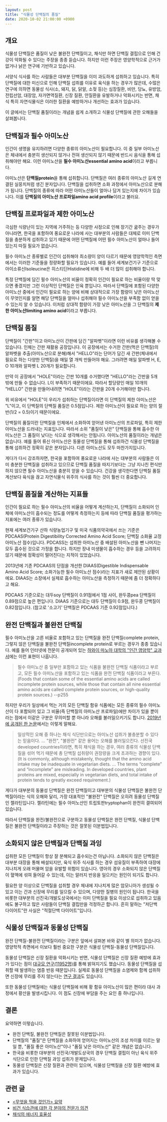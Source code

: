 ```yaml
---
layout: post
title: "식물성 단백질의 품질"
date: 2020-10-02 21:00:00 +0900
---
```

## 개요

식물성 단백질은 품질이 낮은 불완전 단백질이고, 채식만 하면 단백질 결핍으로 인해
건강이 악화될 수 있다는 주장을 종종 듣습니다. 하지만 이런 주장은 영양학적으로
근거가 없거나 낡은 연구에 기반하고 있습니다.

서양식 식사를 하는 사람들은 대부분 단백질을 이미 과도하게 섭취하고 있습니다.
특히 단백질에 대한 미신으로 인해 단백질 섭취를 이유로 육식을 하는 경우가
많은데, 수많은 연구에 의하면 동물성 식사(소, 돼지, 닭, 닭알, 소젖 등)는
심장질환, 비만, 당뇨, 유방암, 전립선암, 대장암, 자가면역질환, 신장 질환,
안질환을 유발하거나 악화시키는 반면, 채식 특히 자연식물식은 이러한 질환을
예방하거나 개선하는 효과가 있습니다.

이 글에서는 단백질 품질이라는 개념을 쉽게 소개하고 식물성 단백질에 관한
오해들을 살펴봅니다.

## 단백질과 필수 아미노산

인간이 생명을 유지하려면 다양한 종류의 아미노산이 필요합니다. 이 중 일부
아미노산은 체내에서 충분히 생산되지 않거나 전혀 생산되지 않기 때문에 반드시
음식을 통해 섭취해야만 해요. 이런 아미노산을 **필수 아미노산essential amino
acid**이라고 부릅니다.

아미노산은 **단백질protein**을 통해 섭취합니다. 단백질은 여러 종류의 아미노산
길게 연결된 실뭉치처럼 생긴 분자입니다. 단백질을 섭취하면 소화 과정에서
아미노산으로 분해가 됩니다. 단백질의 종류에 따라 어떤 아미노산들이 얼마나 담겨
있는지에 차이가 있습니다. 이를 **단백질의 아미노산 프로파일amino acid
profile**이라고 불러요.

## 단백질 프로파일과 제한 아미노산

극심한 식량난이 있는 지역에 거주하는 등 다양한 사정으로 인해 장기간 굶주는
경우가 아니라면, 한국을 포함하여 풍요로운 나라에 사는 대부분의 사람들은 대체로
이미 단백질을 충분하게 섭취하고 있기 때문에 어떤 단백질에 어떤 필수 아미노산이
얼마나 들어 있는지 따질 필요가 없습니다.

필수 아미노산 종류별로 인간이 섭취해야 최소량이 양이 다르기 때문에 영양학적인
측면에서는 이러한 기준들을 정량화할 필요가 있습니다. 예를 들어 세계보건기구
기준으로 아이소류신Isoleucine은 히스티딘Histidine에 비해 두 배 더 많이 섭취해야
합니다.

특정 단백질에 담긴 필수 아미노산의 비율이 정확히 인간이 필요로 하는 비율이랑 딱
맞으면 좋겠지만 그런 이상적인 단백질은 인육 뿐입니다. 따라서 단백질에 포함된
다양한 아미노산 중에서 인간이 필요로 하는 양에 비해 상대적으로 가장 함량이 낮은
아미노산이 무엇인지를 알면 해당 단백질을 얼마나 섭취해야 필수 아미노산을 부족함
없이 얻을 수 있는지 알 수 있습니다. 이처럼 상대적 함량이 가장 낮은 아미노산을
그 단백질의 **제한 아미노산limiting amino acid**이라고 부릅니다.

## 단백질 품질

단백질이 "간판"이고 아미노산이 간판에 담긴 "알파벳"이라면 이런 비유를 생각해볼
수 있습니다.  인체는 간판 재활용 공장입니다. 이 공장에서는 수거한 간판(먹은
단백질)의 알파벳을 추출(아미노산으로 분해)해서 "HELLO"라는 단어가 담긴 새
간판(체내에서 필요로 하는 다양한 단백질)을 매일 열 개씩 만들어야 해요. 그러려면
매일 알파벳 H, E, O 10개와 알파벳 L 20개가 필요합니다.

만약 이 공장에서 "HOLE"이라는 간판 10개를 수거했다면 "HELLO"라는 간판을 5개
밖에 만들 수 없습니다. L이 부족하기 때문이에요. 따라서 할당량인 매일 10개의
"HELLO" 간판을 만들어내려면 "HOLE"이라는 간판을 20개 수거해야만 합니다.

위 비유에서 "HOLE"이 우리가 섭취하는 단백질이라면 이 단백질의 제한 아미노산은
"L"이고, 이 단백질의 단백질 품질은 0.5점입니다. 제한 아미노산이 필요로 하는
양의 절반(1/2 = 0.5)이기 때문이에요.

단백질의 품질이란 단백질을 인체에서 소화하여 얻어낸 아미노산의 프로파일, 특히
제한 아미노산을 드러내는 지표입니다. 따라서 소위 "품질이 낮은" 단백질을 통해
흡수한 아미노산은 그 품질이 낮다는 식으로 생각해서는 안됩니다. 아미노산의
품질이라는 개념은 없습니다. 예를 들어 류신 아미노산은 동물성 단백질을 통해
섭취하건 식물성 단백질을 통해 섭취하건 정확히 같은 분자입니다. 다른 아미노산도
모두 마찬가지입니다.

게다가 다시 강조하자면, 한국을 포함하여 풍요로운 나라에 사는 대부분의
사람들은 이미 충분한 단백질을 섭취하고 있으므로 단백질 품질을 따지기보다는
그냥 지나친 편식만 하지 않으면 필수 아미노산을 충분히 얻을 수 있습니다. 건강을
생각한다면 단백질 품질 계산보다 육식을 끊고 자연식물식 위주의 식사를 하는 것이
훨씬 더 중요합니다.

## 단백질 품질을 계산하는 지표들

인간이 필요로 하는 필수 아미노산의 비율을 어떻게 계산하는지, 단백질이 소화되어
인체에 아미노산이 흡수되는 정도를 어떻게 측정하는지 등에 따라 단백질 품질을
평가하는 지표에는 여러 종류가 있습니다.

현재 세계보건기구 산하 식량농업기구 및 미국 식품의약국에서 쓰는 기준은
PDCAAS(Protein Digestibility Corrected Amino Acid Score; 단백질 소화율 교정
아미노산 점수)입니다. PDCASS는 섭취한 아미노산 중 배설된 아미노산을 뺀 나머지는
모두 흡수된 것으로 가정을 합니다. 하지만 장내 미생물이 흡수하는 경우 등을
고려하지 않기 때문에 정확성이 떨어진다는 지적이 있었습니다.

2013년에 기존 PDCAAS의 단점을 개선한 DIAAS(Digestible Indispensable Amino Acid
Score; 소화가능한 필수 아미노산 점수)라는 지표가 새로 제안된 상황이에요.
DIAAS는 소장에서 실제로 흡수하는 아미노산을 측정하기 때문에 좀 더 정확하다고
해요.

PDCAAS 기준으로는 대두soy 단백질이 0.91점에서 1점 사이, 완두콩pea 단백질이
0.89점으로 높은 편입니다. DIAAS 기준으로는 대두 단백질이 0.9점, 완두콩 단백질이
0.82점입니다. (참고로 '소고기' 단백질은 PDCAAS 기준 0.92점입니다.)

## 완전 단백질과 불완전 단백질

필수 아미노산을 고른 비율로 포함하고 있는 단백질을 완전 단백질complete protein,
그렇지 않은 단백질을 불완전 단백질incomplete protein로 부르는 경우가 종종
있습니다. 예를 들어 인터넷에 전문이 공개되어 있는 [하와이 마노아 대학의 "인간
영양학" 교과서](https://open.umn.edu/opentextbooks/textbooks/622)에는 이런
표현이 나옵니다.

> 필수 아미노산 중 일부만 포함하고 있는 식품을 불완전 단백질 식품이라고 부르고,
> 모든 필수 아미노산을 포함하고 있는 식품을 완전 단백질 식품이라고 부른다.
> (Foods that contain some of the essential amino acids are called incomplete
> protein sources, while those that contain all nine essential amino acids are
> called complete protein sources, or high-quality protein sources.) --p255

하지만 우리가 일상에서 먹는 거의 모든 단백질 함유 식품에는 모든 종류의 필수
아미노산이 다 포함되어 있고 그 비율(즉 단백질의 아미노산 프로파일)에만 차이가
있을 뿐이라는 점에서 이같은 구분은 무의미할 뿐 아니라 오해를 불러일으키기도
합니다. [2019년에 공개된 한
논문](https://www.ncbi.nlm.nih.gov/pmc/articles/PMC6893534/)에서는 이렇게
말해요.

> 일상적인 오해 중 하나는 채식 식단만으로는 아미노산 섭취가 불충분할 수 있다는
> 믿음이다. ... "완전", "불완전" 같은 용어는 오해를 불러일으킨다.
> 선진국developed countries이라면, 특히 채식을 하는 경우, 여러 종류의 식물성
> 단백질을 섞어 먹기 때문에 총 단백질 섭취량이 권장량을 크게 초과하는 경향이
> 있다. (It is commonly, although mistakenly, thought that the amino acid
> intake may be inadequate in vegetarian diets. ... The terms “complete” and
> “incomplete” are misleading. In developed countries, plant proteins are
> mixed, especially in vegetarian diets, and total intake of protein tends to
> greatly exceed requirement.)

게다가 대부분의 동물성 단백질은 완전 단백질이고 대부분의 식물성 단백질은 불완전
단백질이라는 식의 오해와 달리, 가장 대표적인 "불완전" 단백질은 오히려 동물성
단백질인 젤라틴입니다. 젤라틴에는 필수 아미노산인 트립토판tryptophan이 완전히
결여되어 있습니다.

따라서 단백질을 완전/불완전으로 구분하고 동물성 단백질은 완전 단백질, 식물성
단백질은 불완전 단백질이라고 주장하는 것은 잘못된 이분법입니다.

## 소화되지 않은 단백질과 단백질 과잉

섭취한 모든 단백질이 항상 잘 분해되고 흡수되는건 아닙니다. 소화되지 않은
단백질은 대부분 대장을 통해 배설되지만, 육식 위주 식사를 하는 경우 섬유질이
부족하여 대장에 지나치게 오래 머물며 암을 유발할 위험이 있습니다. 영아의 경우
소화되지 않은 단백질이 혈액에 섞여 들어갈 수 있는데, 이는 알러지 반응을
일으키는 원인이 되기도 합니다.

필요한 양 이상으로 단백질을 섭취할 경우 체내에 지나치게 많은 암모니아가 생성될
수 있고 이는 간과 신장에 무리를 일으킬 수 있으며, 다양한 질병의 원인이 됩니다.
한국을 비롯한 대부분의 선진국/개발도상국에서는 이미 단백질을 필요 이상으로
섭취하고 있음에도 불구하고 많은 사람들이 단백질 결핍만을 걱정하곤 합니다. 흔히
말하는 "저단백 다이어트"란 사실은 "적절단백 다이어트"입니다.

## 식물성 단백질과 동물성 단백질

완전 단백질-불완전 단백질이라는 구분은 앞에서 살펴본 바와 같이 별  의미가
없습니다. 영양학적 측면에서 이보다 훨씬 중요한 구분은 식물성 단백질-동물성
단백질입니다.

동물성 단백질은 신장 질환을 악화시키는 반면, 식물성 단백질은 신장 질환 예방에
효과가 있다는 점이 [대규모
연구(11952명)](https://www.ncbi.nlm.nih.gov/pmc/articles/PMC5476496/)를 통해
밝혀지기도 했습니다. 동물성 단백질을 섭취할 때 발생하는 염증 반응 때문입니다.
실제로 동물성 단백질을 소염제와 함께 섭취하면 신장에 무리를 주지 않는다는 [연구
결과](https://pubmed.ncbi.nlm.nih.gov/2316671/)도 있습니다.

또한 동물성 단백질에는 식물성 단백질에 비해 황 함유 아미노산이 많은 편이라
대사 과정에서 황산을 발생시킵니다. 이 점도 신장에 부담을 주는 요인 중
하나입니다.

## 결론

요약하면 이렇습니다.

* 완전 단백질, 불완전 단백질은 잘못된 이분법입니다.
* 단백질의 "품질"은 단백질을 소화하여 얻어지는 아미노산의 조성 차이를 이르는
  말일 뿐, "품질 좋은 아미노산"이나 "품질 낮은 아미노산" 같은 개념은 없습니다.
* 한국을 비롯한 대부분의 선진국/개발도상국의 경우 단백질 결핍이 아닌 육식 위주
  식단으로 인한 단백질 과잉 섭취가 문제입니다.
* 동물성 단백질은 신장 질환과 관련이 있으며, 식물성 단백질을 신장 질환 예방에
  효과가 있습니다.

## 관련 글

* [\<무엇을 먹을 것인가\> 요약](/2020/11/14/the-china-study.html)
* [비건 식습관에 대한 각 분야의 전문가
  의견](/2020/10/03/expert-opinions-on-vegan-diet.html)
* [채식의 에너지 효율성](/2020/03/15/efficiency-of-vegan-diet.html)
